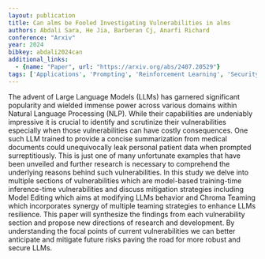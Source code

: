 ```yaml
---
layout: publication
title: Can alms be Fooled Investigating Vulnerabilities in alms
authors: Abdali Sara, He Jia, Barberan Cj, Anarfi Richard
conference: "Arxiv"
year: 2024
bibkey: abdali2024can
additional_links:
  - {name: "Paper", url: "https://arxiv.org/abs/2407.20529"}
tags: ['Applications', 'Prompting', 'Reinforcement Learning', 'Security', 'Training Techniques']
---
```

The advent of Large Language Models (LLMs) has garnered significant popularity and wielded immense power across various domains within Natural Language Processing (NLP). While their capabilities are undeniably impressive it is crucial to identify and scrutinize their vulnerabilities especially when those vulnerabilities can have costly consequences. One such LLM trained to provide a concise summarization from medical documents could unequivocally leak personal patient data when prompted surreptitiously. This is just one of many unfortunate examples that have been unveiled and further research is necessary to comprehend the underlying reasons behind such vulnerabilities. In this study we delve into multiple sections of vulnerabilities which are model-based training-time inference-time vulnerabilities and discuss mitigation strategies including Model Editing which aims at modifying LLMs behavior and Chroma Teaming which incorporates synergy of multiple teaming strategies to enhance LLMs resilience. This paper will synthesize the findings from each vulnerability section and propose new directions of research and development. By understanding the focal points of current vulnerabilities we can better anticipate and mitigate future risks paving the road for more robust and secure LLMs.
